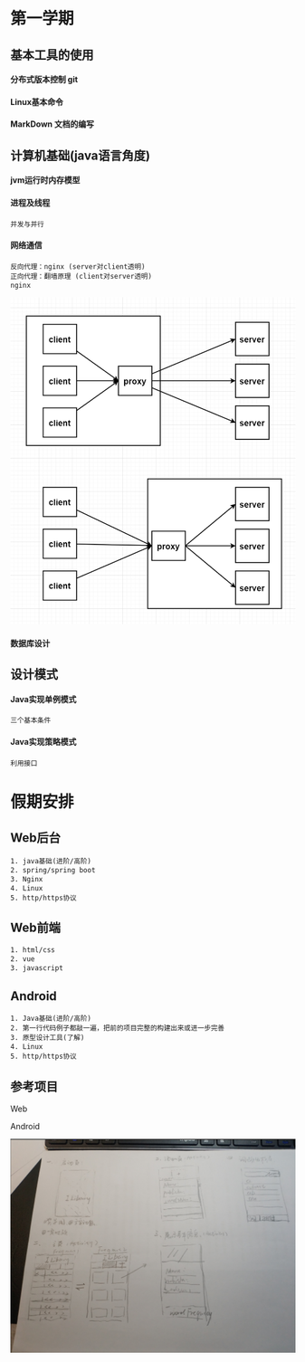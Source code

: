 # 第一学期

## 基本工具的使用

#### 分布式版本控制 git

#### Linux基本命令

#### MarkDown 文档的编写



## 计算机基础(java语言角度)

#### jvm运行时内存模型

#### 进程及线程

```
并发与并行
```

#### 网络通信

```
反向代理：nginx (server对client透明)
正向代理：翻墙原理 (client对server透明)
nginx
```

![image-20191222182550493](../image/image-20191222182550493.png)

#### 数据库设计



## 设计模式

#### Java实现单例模式

```
三个基本条件
```

#### Java实现策略模式

```
利用接口
```

# 假期安排

## Web后台

```
1. java基础(进阶/高阶)
2. spring/spring boot
3. Nginx
4. Linux
5. http/https协议
```

## Web前端

```
1. html/css
2. vue
3. javascript
```

##  Android

```
1. Java基础(进阶/高阶)
2. 第一行代码例子都敲一遍，把前的项目完整的构建出来或进一步完善
3. 原型设计工具(了解)
4. Linux
5. http/https协议
```

## 参考项目

Web

Android

![image-20191222180624747](../image/image-20191222180624747.png)



